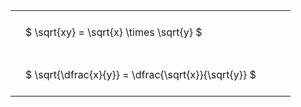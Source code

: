 ---
---

#  
<br>
<style type="text/css">
#T_7cf9f th.col_heading {
  text-align: left;
  font-size: 1em;
}
#T_7cf9f td {
  text-align: left;
  font-size: 1em;
  padding: 1.5em;
}
#T_7cf9f_row0_col0, #T_7cf9f_row1_col0 {
  width: 400px;
  white-space: pre-wrap;
}
</style>
<table id="T_7cf9f">
  <thead>
  </thead>
  <tbody>
    <tr>
      <td id="T_7cf9f_row0_col0" class="data row0 col0" >$ \sqrt{xy} = \sqrt{x} \times \sqrt{y} $</td>
    </tr>
    <tr>
      <td id="T_7cf9f_row1_col0" class="data row1 col0" >$ \sqrt{\dfrac{x}{y}} = \dfrac{\sqrt{x}}{\sqrt{y}} $</td>
    </tr>
  </tbody>
</table>
